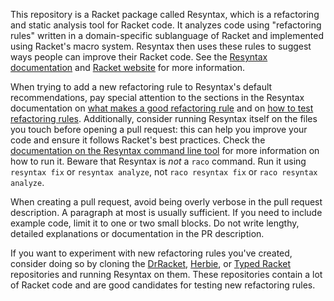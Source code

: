 This repository is a Racket package called Resyntax, which is a refactoring and
static analysis tool for Racket code. It analyzes code using "refactoring
rules" written in a domain-specific sublanguage of Racket and implemented using
Racket's macro system. Resyntax then uses these rules to suggest ways people
can improve their Racket code. See the [Resyntax documentation][1] and
[Racket website][2] for more information.

When trying to add a new refactoring rule to Resyntax's default
recommendations, pay special attention to the sections in the Resyntax
documentation on [what makes a good refactoring rule][3] and on
[how to test refactoring rules][4]. Additionally, consider running Resyntax
itself on the files you touch before opening a pull request: this can help you
improve your code and ensure it follows Racket's best practices. Check the
[documentation on the Resyntax command line tool][5] for more information on
how to run it. Beware that Resyntax is *not* a `raco` command. Run it
using `resyntax fix` or `resyntax analyze`, not `raco resyntax fix` or
`raco resyntax analyze`.

When creating a pull request, avoid being overly verbose in the pull
request description. A paragraph at most is usually sufficient. If you need to
include example code, limit it to one or two small blocks. Do not write
lengthy, detailed explanations or documentation in the PR description.

If you want to experiment with new refactoring rules you've created, consider
doing so by cloning the [DrRacket][6], [Herbie][7], or [Typed Racket][8]
repositories and running Resyntax on them. These repositories contain a lot
of Racket code and are good candidates for testing new refactoring rules.

[1]: https://docs.racket-lang.org/resyntax/
[2]: https://racket-lang.org/
[3]: https://docs.racket-lang.org/resyntax/Refactoring_Rules_and_Suites.html#%28part._.What_.Makes_a_.Good_.Refactoring_.Rule_%29
[4]: https://docs.racket-lang.org/resyntax/Testing_Refactoring_Rules.html
[5]: https://docs.racket-lang.org/resyntax/cli.html
[6]: https://github.com/racket/drracket
[7]: https://github.com/herbie-fp/herbie
[8]: https://github.com/racket/typed-racket
